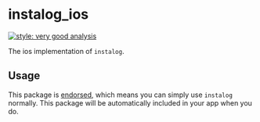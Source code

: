 # instalog_ios

[![style: very good analysis][very_good_analysis_badge]][very_good_analysis_link]

The ios implementation of `instalog`.

## Usage

This package is [endorsed][endorsed_link], which means you can simply use `instalog`
normally. This package will be automatically included in your app when you do.

[endorsed_link]: https://flutter.dev/docs/development/packages-and-plugins/developing-packages#endorsed-federated-plugin
[very_good_analysis_badge]: https://img.shields.io/badge/style-very_good_analysis-B22C89.svg
[very_good_analysis_link]: https://pub.dev/packages/very_good_analysis